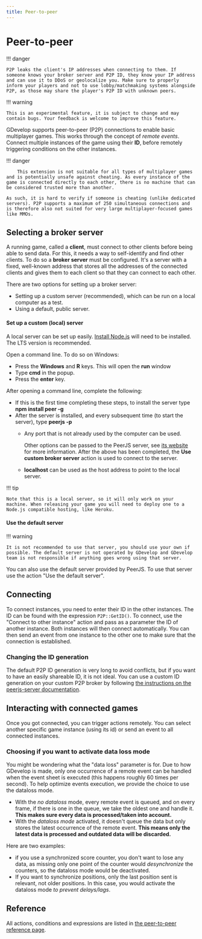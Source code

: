 ```yaml
---
title: Peer-to-peer
---
```

# Peer-to-peer

!!! danger

    P2P leaks the client's IP addresses when connecting to them. If someone knows your broker server and P2P ID, they know your IP address and can use it to DDoS or geolocalize you. Make sure to properly inform your players and not to use lobby/matchmaking systems alongside P2P, as those may share the player's P2P ID with unknown peers.

!!! warning

    This is an experimental feature, it is subject to change and may contain bugs. Your feedback is welcome to improve this feature.

GDevelop supports peer-to-peer (P2P) connections to enable basic multiplayer games. This works through the concept of *remote events*.  Connect multiple instances of the game using their **ID**, before remotely triggering conditions on the other instances.

!!! danger

        This extension is not suitable for all types of multiplayer games and is potentially unsafe against cheating. As every instance of the game is connected directly to each other, there is no machine that can be considered trusted more than another.

    As such, it is hard to verify if someone is cheating (unlike dedicated servers). P2P supports a maximum of 250 simultaneous connections and is therefore also not suited for very large multiplayer-focused games like MMOs.

## Selecting a broker server

A running game, called a **client**, must connect to other clients before being able to send data. For this, it needs a way to self-identify and find other clients. To do so a **broker server** must be configured. It's a server with a fixed, well-known address that stores all the addresses of the connected clients and gives them to each client so that they can connect to each other.

There are two options for setting up a broker server:

  * Setting up a custom server (recommended), which can be run on a local computer as a test.
  * Using a default, public server.

#### Set up a custom (local) server

A local server can be set up easily. [Install Node.js](https://nodejs.org/en/download/) will need to be installed. The LTS version is recommended.

Open a command line. To do so on Windows:

  - Press the **Windows** and **R** keys. This will open the **run** window
  - Type **cmd** in the popup.
  - Press the **enter** key.

After opening a command line, complete the following:

  - If this is the first time completing these steps, to install the server type **npm install peer -g**
  - After the server is installed, and every subsequent time (to start the server), type **peerjs -p <the port>**
      * Any port that is not already used by the computer can be used.

        Other options can be passed to the PeerJS server, see [its website](https://github.com/peers/peerjs-server#config--cli-options) for more information.
        After the above has been completed, the **Use custom broker server** action is used to connect to the server.

      * **localhost** can be used as the host address to point to the local server.

!!! tip

    Note that this is a local server, so it will only work on your machine. When releasing your game you will need to deploy one to a Node.js compatible hosting, like Heroku.

#### Use the default server

!!! warning

    It is not recommended to use that server, you should use your own if possible. The default server is not operated by GDevelop and GDevelop team is not responsible if anything goes wrong using that server.

You can also use the default server provided by PeerJS.
To use that server use the action "Use the default server".

## Connecting

To connect instances, you need to enter their ID in the other instances. The ID can be found with the expression `P2P::GetID()`. To connect, use the "Connect to other instance" action and pass as a parameter the ID of another instance. Both instances will then connect automatically. You can then send an event from one instance to the other one to make sure that the connection is established.

### Changing the ID generation

The default P2P ID generation is very long to avoid conflicts, but if you want to have an easily shareable ID, it is not ideal. You can use a custom ID generation on your custom P2P broker by following [the instructions on the peerjs-server documentation](https://github.com/peers/peerjs-server#custom-client-id-generation).

## Interacting with connected games

Once you got connected, you can trigger actions remotely. You can select another specific game instance (using its id) or send an event to all connected instances.

### Choosing if you want to activate data loss mode

You might be wondering what the "data loss" parameter is for.
Due to how GDevelop is made, only one occurrence of a remote event can be handled when the event sheet is executed (this happens roughly 60 times per second). To help optimize events execution, we provide the choice to use the dataloss mode.

  * With the *no dataloss* mode, every remote event is queued, and on every frame, if there is one in the queue, we take the oldest one and handle it. **This makes sure every data is processed/taken into account.**
  * With the *dataloss mode* activated, it doesn't queue the data but only stores the latest occurrence of the remote event. **This means only the latest data is processed and outdated data will be discarded.**

Here are two examples:

  * if you use a synchronized score counter, you don't want to lose any data, as missing only one point of the counter would *desynchronize* the counters, so the dataloss mode would be deactivated.
  * If you want to synchronize positions, only the last position sent is relevant, not older positions. In this case, you would activate the dataloss mode *to prevent delays/lags*.

## Reference

All actions, conditions and expressions are listed in [the peer-to-peer reference page](/gdevelop5/all-features/p2p/reference/).